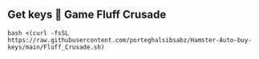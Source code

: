 ## Get keys 🔑 Game Fluff Crusade
```
bash <(curl -fsSL https://raw.githubusercontent.com/porteghalsibsabz/Hamster-Auto-buy-keys/main/Fluff_Crusade.sh)
```
